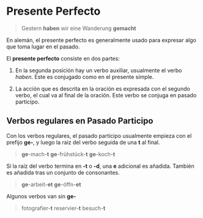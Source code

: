 # Presente Perfecto

> Gestern **haben** wir eine Wanderung **gemacht**

En alemán, el presente perfecto es generalmente usado para expresar algo que toma lugar en el
pasado.

El **presente perfecto** consiste en dos partes:

1. En la segunda posición hay un verbo auxiliar, usualmente el verbo *haben*. Este es conjugado como
   en el presente simple.

2. La acción que es descrita en la oración es expresada con el segundo verbo, el cual va al final de
   la oración. Este verbo se conjuga en pasado participo.

## Verbos regulares en Pasado Participo

Con los verbos regulares, el pasado participo usualmente empieza con el prefijo **ge-**, y luego la
raiz del verbo seguida de una **t** al final.

> **ge**-mach-**t**
> **ge**-frühstück-**t**
> **ge**-koch-**t**

Si la raíz del verbo termina en **-t** o **-d**, una **e** adicional es añadida. También es añadida
tras un conjunto de consonantes.

> **ge**-arbeit-**et**
> **ge**-öffn-**et**

Algunos verbos van sin **ge-**

> fotografier-**t**
> reservier-**t**
> besuch-**t**
